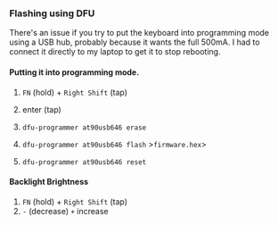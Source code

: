 ### Flashing using DFU

There's an issue if you try to put the keyboard into programming
mode using a USB hub, probably because it wants the full 500mA. I
had to connect it directly to my laptop to get it to stop rebooting.

#### Putting it into programming mode.

 1. `FN` (hold) + `Right Shift` (tap)
 1. enter (tap)

 1. `dfu-programmer at90usb646 erase`
 1. `dfu-programmer at90usb646 flash` &gt;`firmware.hex`&gt;
 1. `dfu-programmer at90usb646 reset`

#### Backlight Brightness

 1. `FN` (hold) + `Right Shift` (tap)
 1. `-` (decrease) `+` increase
